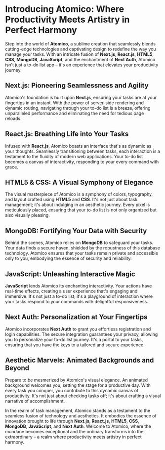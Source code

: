 # Introducing Atomico: Where Productivity Meets Artistry in Perfect Harmony

Step into the world of **Atomico**, a sublime creation that seamlessly blends cutting-edge technologies and captivating design to redefine the way you manage your tasks. With an intricate fusion of **Next.js**, **React.js**, **HTML5**, **CSS**, **MongoDB**, **JavaScript**, and the enchantment of **Next Auth**, Atomico isn't just a to-do list app – it's an experience that elevates your productivity journey.

## Next.js: Pioneering Seamlessness and Agility
Atomico's foundation is built upon **Next.js**, ensuring your tasks are at your fingertips in an instant. With the power of server-side rendering and dynamic routing, navigating through your to-do list is a breeze, offering unparalleled performance and eliminating the need for tedious page reloads.

## React.js: Breathing Life into Your Tasks
Infused with **React.js**, Atomico boasts an interface that's as dynamic as your thoughts. Seamlessly transitioning between tasks, each interaction is a testament to the fluidity of modern web applications. Your to-do list becomes a canvas of interactivity, responding to your every command with grace.

## HTML5 & CSS: A Visual Symphony of Elegance
The visual masterpiece of Atomico is a symphony of colors, typography, and layout crafted using **HTML5** and **CSS**. It's not just about task management; it's about indulging in an aesthetic journey. Every pixel is meticulously placed, ensuring that your to-do list is not only organized but also visually pleasing.

## MongoDB: Fortifying Your Data with Security
Behind the scenes, Atomico relies on **MongoDB** to safeguard your tasks. Your data finds a secure haven, shielded by the robustness of this database technology. Atomico ensures that your tasks remain private and accessible only to you, embodying the essence of security and reliability.

## JavaScript: Unleashing Interactive Magic
**JavaScript** lends Atomico its enchanting interactivity. Your actions have real-time effects, creating a user experience that's engaging and immersive. It's not just a to-do list; it's a playground of interaction where your tasks respond to your commands with delightful responsiveness.

## Next Auth: Personalization at Your Fingertips
Atomico incorporates **Next Auth** to grant you effortless registration and login capabilities. The secure integration guarantees your privacy, allowing you to personalize your to-do list journey. It's a portal to your tasks, ensuring that you have the keys to a tailored and secure experience.

## Aesthetic Marvels: Animated Backgrounds and Beyond
Prepare to be mesmerized by Atomico's visual elegance. An animated background welcomes you, setting the stage for a productive day. With every task you conquer, you contribute to this dynamic canvas of productivity. It's not just about checking tasks off; it's about crafting a visual narrative of accomplishment.

In the realm of task management, Atomico stands as a testament to the seamless fusion of technology and aesthetics. It embodies the essence of innovation brought to life through **Next.js**, **React.js**, **HTML5**, **CSS**, **MongoDB**, **JavaScript**, and **Next Auth**. Welcome to Atomico, where the mundane becomes exceptional and the ordinary transforms into the extraordinary – a realm where productivity meets artistry in perfect harmony.
